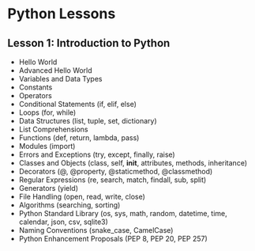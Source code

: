 # Python Lessons

## Lesson 1: Introduction to Python
- Hello World
- Advanced Hello World
- Variables and Data Types
- Constants
- Operators
- Conditional Statements (if, elif, else)
- Loops (for, while)
- Data Structures (list, tuple, set, dictionary)
- List Comprehensions
- Functions (def, return, lambda, pass)
- Modules (import)
- Errors and Exceptions (try, except, finally, raise)
- Classes and Objects (class, self, __init__, attributes, methods, inheritance)
- Decorators (@, @property, @staticmethod, @classmethod)
- Regular Expressions (re, search, match, findall, sub, split)
- Generators (yield)
- File Handling (open, read, write, close)
- Algorithms (searching, sorting)
- Python Standard Library (os, sys, math, random, datetime, time, calendar, json, csv, sqlite3)
- Naming Conventions (snake_case, CamelCase)
- Python Enhancement Proposals (PEP 8, PEP 20, PEP 257)


<!--
- [Lesson 1.1: Introduction to Python](Lesson1/1.1_Introduction_to_Python.ipynb)
- [Lesson 1.2: Variables and Data Types](Lesson1/1.2_Variables_and_Data_Types.ipynb)
- [Lesson 1.3: Operators](Lesson1/1.3_Operators.ipynb)
- [Lesson 1.4: Input and Output](Lesson1/1.4_Input_and_Output.ipynb)
- [Lesson 1.5: Control Structures](Lesson1/1.5_Control_Structures.ipynb)
- [Lesson 1.6: Functions](Lesson1/1.6_Functions.ipynb)
- [Lesson 1.7: Modules](Lesson1/1.7_Modules.ipynb)
- [Lesson 1.8: Errors and Exceptions](Lesson1/1.8_Errors_and_Exceptions.ipynb)
- [Lesson 1.9: Classes and Objects](Lesson1/1.9_Classes_and_Objects.ipynb)
- [Lesson 1.10: Regular Expressions](Lesson1/1.10_Regular_Expressions.ipynb)
- [Lesson 1.11: File Handling](Lesson1/1.11_File_Handling.ipynb)
- [Lesson 1.12: Data Structures](Lesson1/1.12_Data_Structures.ipynb)
- [Lesson 1.13: Algorithms](Lesson1/1.13_Algorithms.ipynb)
- [Lesson 1.14: Python Standard Library](Lesson1/1.14_Python_Standard_Library.ipynb)
- [Lesson 1.15: Python Enhancement Proposals](Lesson1/1.15_Python_Enhancement_Proposals.ipynb)
-->